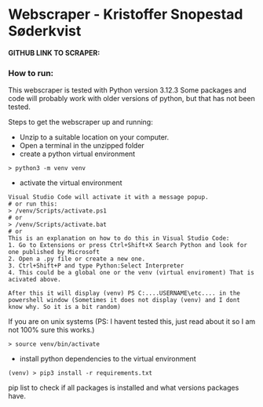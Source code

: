 # Webscraper - Kristoffer Snopestad Søderkvist
**GITHUB LINK TO SCRAPER:**
### How to run:

This webscraper is tested with Python version 3.12.3
Some packages and code will probably work with older versions of python, but that has not been tested.

Steps to get the webscraper up and running:

* Unzip to a suitable location on your computer.
* Open a terminal in the unzipped folder
* create a python virtual environment
````
> python3 -m venv venv
````
* activate the virtual environment 
````
Visual Studio Code will activate it with a message popup.
# or run this:
> /venv/Scripts/activate.ps1
# or
> /venv/Scripts/activate.bat
# or
This is an explanation on how to do this in Visual Studio Code:
1. Go to Extensions or press Ctrl+Shift+X Search Python and look for one published by Microsoft
2. Open a .py file or create a new one.
3. Ctrl+Shift+P and type Python:Select Interpreter
4. This could be a global one or the venv (virtual enviroment) That is acivated above.

After this it will display (venv) PS C:....USERNAME\etc.... in the powershell window (Sometimes it does not display (venv) and I dont know why. So it is a bit random)
````
If you are on unix systems (PS: I havent tested this, just read about it so I am not 100% sure this works.)
````
> source venv/bin/activate
````
* install python dependencies to the virtual environment
````
(venv) > pip3 install -r requirements.txt
````
pip list to check if all packages is installed and what versions packages have.
````
